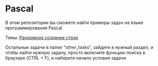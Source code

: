 Pascal
======

В этом репозитории вы сможете найти примеры задач на языке программирования Pascal

Темы:
  [Рандомное создание строк](Pascal/2015)

Остальные задачи в папке "other_tasks", зайдите в нужный раздел, и чтобы найти нужную задачу, просто включите функцию поиска в браузере (CTRL + F), и наберите начало условия задачи

